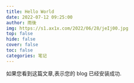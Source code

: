 ```yaml
---
title: Hello World
date: 2022-07-12 09:25:00
author: 雨後
img: https://s1.ax1x.com/2022/06/28/jeIj00.jpg
top: false
hide: false
cover: false
toc: false
categories: 笔记
---
```


如果您看到这篇文章,表示您的 blog 已经安装成功.
